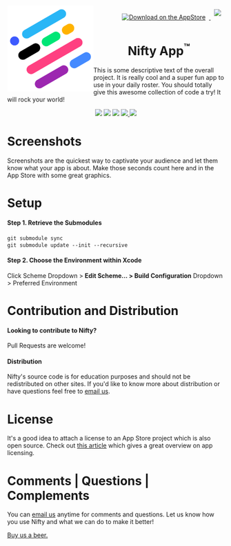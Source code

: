 <!-- Project Logo -->
<img src='Resources/Placeholder/LogoHolder.png' width=200px align="left">

<!-- Main Header Links -->
<div align="right"><a href="https://itunes.apple.com/us/app/apple-store/id375380948?mt=8" target="_blank">
<img src='https://devimages.apple.com.edgekey.net/app-store/marketing/guidelines/images/badge-download-on-the-app-store.svg' height=32px style="margin:8px;" alt="Download on the AppStore">
</a>
<a href="https://play.google.com/store/apps/details?id=com.google.android.googlequicksearchbox" target="_blank">
<img src='http://i.imgur.com/EFGjDDY.png' height=32px style="margin:8px;">
</a></div>

<!-- Project Title -->
<h1 style="text-align:center;">Nifty App<sup>&#153;</sup></h1>

This is some descriptive text of the overall project. It is really cool and a super fun app to use in your daily roster. You should totally give this awesome collection of code a try! It will rock your world!

<!-- Shields -->
<p align="center">
<img src="https://img.shields.io/badge/License-MIT-blue.svg">
<img src="https://img.shields.io/badge/Platform-ios | android-lightgrey.svg">
<img src="https://img.shields.io/badge/Downloads-1k/month-brightgreen.svg">
<a href="https://beerpay.io/">
  <img src="https://img.shields.io/badge/Beerpay-$0-red.svg">
</a>
<a href="https://itunes.apple.com/us/app/apple-store/id375380948?mt=8">
  <img src="https://img.shields.io/badge/Rating-&starf;&starf;&starf;&starf;&star;-brightgreen.svg">
</a>
</p>


# Screenshots
Screenshots are the quickest way to captivate your audience and let them know what your app is about. Make those seconds count here and in the App Store with some great graphics.

# Setup
#### Step 1. Retrieve the Submodules
```
git submodule sync
git submodule update --init --recursive
```

#### Step 2. Choose the Environment within Xcode
Click Scheme Dropdown > **Edit Scheme... > Build Configuration** Dropdown > Preferred Environment


# Contribution and Distribution
#### Looking to contribute to Nifty?
Pull Requests are welcome!

#### Distribution
Nifty's source code is for education purposes and should not be redistributed on other sites. If you'd like to know more about distribution or have questions feel free to [email us](mailto:someone@example.com).


# License
It's a good idea to attach a license to an App Store project which is also open source. Check out [this article](http://blog.lazerwalker.com/cortado/2015/07/05/open-source-licenses.html) which gives a great overview on app licensing.


# Comments | Questions | Complements
You can [email us](mailto:someone@example.com) anytime for comments and questions. Let us know how you use Nifty and what we can do to make it better!

[Buy us a beer.]()
